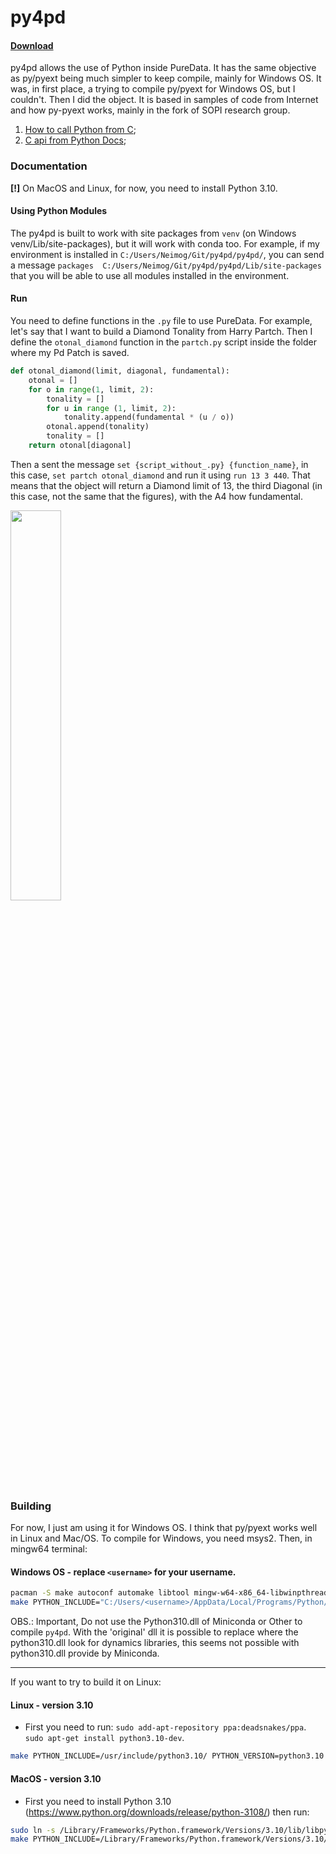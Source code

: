 

# py4pd 
#### [Download](https://github.com/charlesneimog/py4pd/releases)

py4pd allows the use of Python inside PureData. It has the same objective as py/pyext being much simpler to keep compile, mainly for Windows OS. It was, in first place, a trying to compile py/pyext for Windows OS, but I couldn't. Then I did the object. It is based in samples of code from Internet and how py-pyext works, mainly in the fork of SOPI research group.
1. [How to call Python from C](https://stackoverflow.com/questions/1056051/how-do-you-call-python-code-from-c-code);
2. [C api from Python Docs](https://docs.python.org/3/extending/embedding.html);


### Documentation

**[!]** On MacOS and Linux, for now, you need to install Python 3.10.

#### Using Python Modules

The py4pd is built to work with site packages from `venv` (on Windows venv/Lib/site-packages), but it will work with conda too. For example, if my environment is installed in `C:/Users/Neimog/Git/py4pd/py4pd/`, you can send a message `packages  C:/Users/Neimog/Git/py4pd/py4pd/Lib/site-packages` that you will be able to use all modules installed in the environment.

#### Run 

You need to define functions in the `.py` file to use PureData. For example, let's say that I want to build a Diamond Tonality from Harry Partch. Then I define the `otonal_diamond` function in the `partch.py` script inside the folder where my Pd Patch is saved. 

``` Python
def otonal_diamond(limit, diagonal, fundamental):
    otonal = []
    for o in range(1, limit, 2):
        tonality = []
        for u in range (1, limit, 2):
            tonality.append(fundamental * (u / o))
        otonal.append(tonality)
        tonality = [] 
    return otonal[diagonal]
```

Then a sent the message `set {script_without_.py} {function_name}`, in this case, `set partch otonal_diamond` and run it using `run 13 3 440`. That means that the object will return a Diamond limit of 13, the third Diagonal (in this case, not the same that the figures), with the A4 how fundamental.

<img src="https://user-images.githubusercontent.com/31707161/200134314-fb994d6a-dfa7-4b19-a578-1966a54adf5f.png" width=40% height=40%> 

### Building

For now, I just am using it for Windows OS. I think that py/pyext works well in Linux and Mac/OS. To compile for Windows, you need msys2. 
Then, in mingw64 terminal:

#### Windows OS - replace `<username>` for your username.

``` bash 
pacman -S make autoconf automake libtool mingw-w64-x86_64-libwinpthread-git mingw64/mingw-w64-x86_64-gcc
make PYTHON_INCLUDE="C:/Users/<username>/AppData/Local/Programs/Python/Python310/include" PYTHON_DLL="C:/Users/<username>/AppData/Local/Programs/Python/Python310/python310.dll"
```
OBS.: Important, Do not use the Python310.dll of Miniconda or Other to compile `py4pd`. With the 'original' dll it is possible to replace where the python310.dll look for dynamics libraries, this seems not possible with python310.dll provide by Miniconda.

-----------------
If you want to try to build it on Linux:

#### Linux - version 3.10
* First you need to run: 
    `sudo add-apt-repository ppa:deadsnakes/ppa`.
    `sudo apt-get install python3.10-dev`.

``` bash 
make PYTHON_INCLUDE=/usr/include/python3.10/ PYTHON_VERSION=python3.10 
```

#### MacOS - version 3.10
* First you need to install Python 3.10 (https://www.python.org/downloads/release/python-3108/) then run:

``` bash 
sudo ln -s /Library/Frameworks/Python.framework/Versions/3.10/lib/libpython3.10.dylib /usr/local/lib/libpython3.10.dylib
make PYTHON_INCLUDE=/Library/Frameworks/Python.framework/Versions/3.10/include/python3.10 PYTHON_VERSION=python3.10
```



